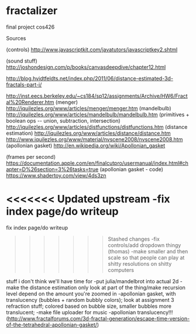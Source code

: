 # fractalizer
final project cos426

Sources

(controls) http://www.javascriptkit.com/javatutors/javascriptkey2.shtml

(sound stuff) http://joshondesign.com/p/books/canvasdeepdive/chapter12.html

http://blog.hvidtfeldts.net/index.php/2011/06/distance-estimated-3d-fractals-part-i/

http://inst.eecs.berkeley.edu/~cs184/sp12/assignments/Archive/HW6/Fractal%20Renderer.htm
(menger) http://iquilezles.org/www/articles/menger/menger.htm
(mandelbulb) http://iquilezles.org/www/articles/mandelbulb/mandelbulb.htm
(primitives + boolean ops -- union, subtraction, intersection) http://iquilezles.org/www/articles/distfunctions/distfunctions.htm
(distance estimation) http://iquilezles.org/www/articles/distance/distance.htm
http://www.iquilezles.org/www/material/nvscene2008/nvscene2008.htm
(apollonian gasket) http://en.wikipedia.org/wiki/Apollonian_gasket

(frames per second) https://documentation.apple.com/en/finalcutpro/usermanual/index.html#chapter=D%26section=3%26tasks=true
(apollonian gasket - code) https://www.shadertoy.com/view/4ds3zn

<<<<<<< Updated upstream
-fix index page/do writeup
=======
fix index page/do writeup

>>>>>>> Stashed changes
-fix controls/add dropdown thingy (thomas)
-make smaller and then scale so that people can play at shitty resolutions on shitty computers


stuff i don't think we'll have time for
-put julia/mandelbrot into actual 2d
-make the distance estimation only look at part of the thing/make recursion level depend on the amount you're zoomed in
-apollonian gasket, with translucency (bubbles + random bubbly colors); look at assignment 3 refraction stuff; colored based on bubble size, smaller bubbles more translucent;
-make file uploader for music
-apollonian translucency!!! (http://www.fractalforums.com/3d-fractal-generation/escape-time-version-of-the-tetrahedral-apollonian-gasket/)

	
